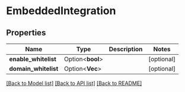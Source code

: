 # EmbeddedIntegration

## Properties

Name | Type | Description | Notes
------------ | ------------- | ------------- | -------------
**enable_whitelist** | Option<**bool**> |  | [optional]
**domain_whitelist** | Option<**Vec<String>**> |  | [optional]

[[Back to Model list]](../README.md#documentation-for-models) [[Back to API list]](../README.md#documentation-for-api-endpoints) [[Back to README]](../README.md)


